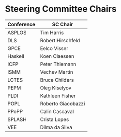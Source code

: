 # Steering Committee Chairs

Conference          |  SC Chair
--------------------|------------
ASPLOS              | Tim Harris
DLS                 | Robert Hirschfeld
GPCE                | Eelco Visser
Haskell             | Koen Claessen 
ICFP                | Peter Thiemann
ISMM                | Vechev Martin
LCTES               | Bruce Childers
PEPM                | Oleg Kiselyov
PLDI                | Kathleen Fisher
POPL                | Roberto Giacobazzi
PPoPP               | Calin Cascaval
SPLASH              | Crista Lopes
VEE                 | Dilma da Silva
